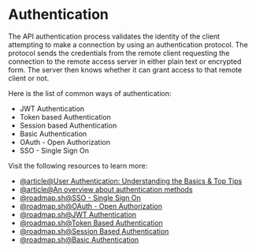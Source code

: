 # Authentication

The API authentication process validates the identity of the client attempting to make a connection by using an authentication protocol. The protocol sends the credentials from the remote client requesting the connection to the remote access server in either plain text or encrypted form. The server then knows whether it can grant access to that remote client or not.

Here is the list of common ways of authentication:

- JWT Authentication
- Token based Authentication
- Session based Authentication
- Basic Authentication
- OAuth - Open Authorization
- SSO - Single Sign On

Visit the following resources to learn more:

- [@article@User Authentication: Understanding the Basics & Top Tips](https://swoopnow.com/user-authentication/)
- [@article@An overview about authentication methods](https://betterprogramming.pub/how-do-you-authenticate-mate-f2b70904cc3a)
- [@roadmap.sh@SSO - Single Sign On](https://roadmap.sh/guides/sso)
- [@roadmap.sh@OAuth - Open Authorization](https://roadmap.sh/guides/oauth)
- [@roadmap.sh@JWT Authentication](https://roadmap.sh/guides/jwt-authentication)
- [@roadmap.sh@Token Based Authentication](https://roadmap.sh/guides/token-authentication)
- [@roadmap.sh@Session Based Authentication](https://roadmap.sh/guides/session-authentication)
- [@roadmap.sh@Basic Authentication](https://roadmap.sh/guides/basic-authentication)
